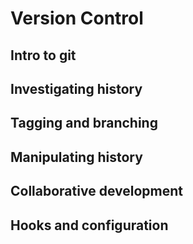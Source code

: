# Version Control

## Intro to git

## Investigating history

## Tagging and branching

## Manipulating history

## Collaborative development

## Hooks and configuration
